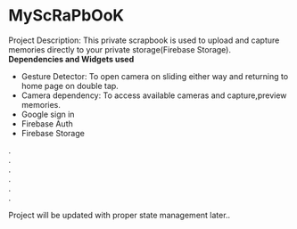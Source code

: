 # MyScRaPbOoK
Project Description: This private scrapbook is used to upload and capture memories directly to your private storage(Firebase Storage).<br/>
<strong>Dependencies and Widgets used</strong>
<ul>
  <li> Gesture Detector:  To open camera on sliding either way and returning to home page on double tap.</li>
  <li>Camera dependency: To access available cameras and capture,preview memories.</li>
  <li>Google sign in </li>
  <li>Firebase Auth</li>
  <li>Firebase Storage</li>
  </ul>
.<br/>
 .<br/>
  .<br/>
  .<br/>
  .<br/>
  .<br/>
  
  Project will be updated with proper state management later..
